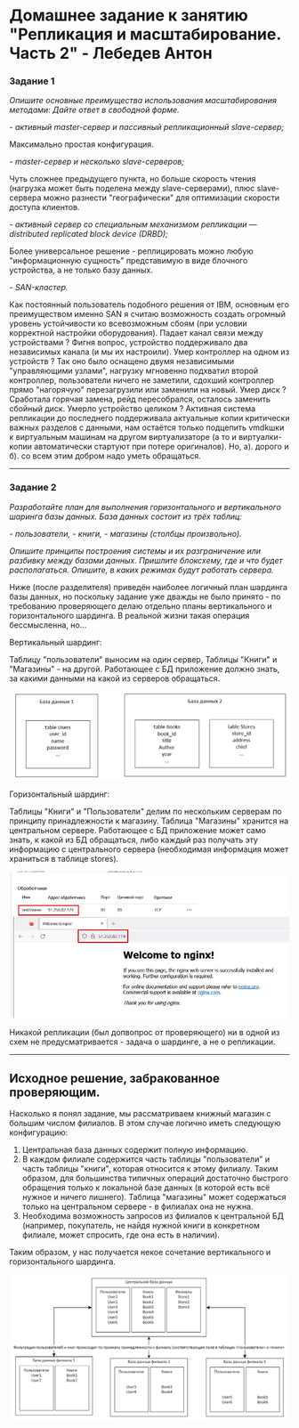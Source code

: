 # Домашнее задание к занятию "Репликация и масштабирование. Часть 2" - Лебедев Антон

### Задание 1

*Опишите основные преимущества использования масштабирования методами:*
*Дайте ответ в свободной форме.*

*- активный master-сервер и пассивный репликационный slave-сервер;*

Максимально простая конфигурация.

*- master-сервер и несколько slave-серверов;*

Чуть сложнее предыдущего пункта, но больше скорость чтения (нагрузка может быть поделена между slave-серверами), плюс slave-сервера можно разнести "географически" для оптимизации скорости доступа клиентов.

*- активный сервер со специальным механизмом репликации — distributed replicated block device (DRBD);*

Более универсальное решение - реплицировать можно любую "информационную сущность" представимую в виде блочного устройства, а не только базу данных.

*- SAN-кластер.*

Как постоянный пользователь подобного решения от IBM, основным его преимуществом именно SAN я считаю возможность создать огромный уровень устойчивости ко всевозможным сбоям (при условии корректной настройки оборудования). Падает канал связи между устройствами ? Фигня вопрос, устройство поддерживало два независимых канала (и мы их настроили). Умер контроллер на одном из устройств ? Так оно было оснащено двумя независимыми "управляющими узлами", нагрузку мгновенно подхватил второй контроллер, пользователи ничего не заметили, сдохший контроллер прямо "нагорячую" перезагрузили или заменили на новый. Умер диск ? Сработала горячая замена, рейд пересобрался, осталось заменить сбойный диск. Умерло устройство целиком ? Активная система репликации до последнего поддерживала актуальные копии критически важных разделов с данными, нам остаётся только подцепить vmdkшки к виртуальным машинам на другом виртуализаторе (а то и виртуалки-копии автоматически стартуют при потере оригиналов). Но, а). дорого и б). со всем этим добром надо уметь обращаться.

---

### Задание 2

*Разработайте план для выполнения горизонтального и вертикального шаринга базы данных. База данных состоит из трёх таблиц:* 

*- пользователи,* 
*- книги,* 
*- магазины (столбцы произвольно).* 

*Опишите принципы построения системы и их разграничение или разбивку между базами данных.*
*Пришлите блоксхему, где и что будет располагаться. Опишите, в каких режимах будут работать сервера.* 

Ниже (после разделителя) приведён наиболее логичный план шардинга базы данных, но поскольку задание уже дважды не было принято - по требованию проверяющего делаю отдельно планы вертикального и горизонтального шардинга. В реальной жизни такая операция бессмысленна, но...

Вертикальный шардинг:

Таблицу "пользователи" выносим на один сервер, Таблицы "Книги" и "Магазины" - на другой. Работающее с БД приложение должно знать, за какими данными на какой из серверов обращаться.

![Screenshot_2](https://github.com/Lebedun/HomeWork-Blank/blob/12-07/img/Screenshot_2.jpg)

Горизонтальный шардинг:

Таблицы "Книги" и "Пользователи" делим по нескольким серверам по принципу принадлежности к магазину. Таблица "Магазины" хранится на центральном сервере. Работающее с БД приложение может само знать, к какой из БД обращаться, либо каждый раз получать эту информацию с центрального сервера (необходимая информация может храниться в таблице stores).

![Screenshot_3](https://github.com/Lebedun/HomeWork-Blank/blob/12-07/img/Screenshot_3.jpg)

Никакой репликации (был допвопрос от проверяющего) ни в одной из схем не предусматривается - задача о шардинге, а не о репликации. 

---
Исходное решение, забракованное проверяющим.
---

Насколько я понял задание, мы рассматриваем книжный магазин с большим числом филиалов. В этом случае логично иметь следующую конфигурацию:

1. Центральная база данных содержит полную информацию.
2. В каждом филиале содержится часть таблицы "пользователи" и часть таблицы "книги", которая относится к этому филиалу. Таким образом, для большинства типичных операций достаточно быстрого обращения только к локальной базе данных (в которой есть всё нужное и ничего лишнего). Таблица "магазины" может содержаться только на центральном сервере - в филиалах она не нужна.
3. Необходима возможность запросов из филиалов к центральной БД (например, покупатель, не найдя нужной книги в конкретном филиале, может спросить, где она есть в наличии).
    
Таким образом, у нас получается некое сочетание вертикального и горизонтального шардинга.

![Screenshot_1](https://github.com/Lebedun/HomeWork-Blank/blob/12-07/img/Screenshot_1.jpg)
